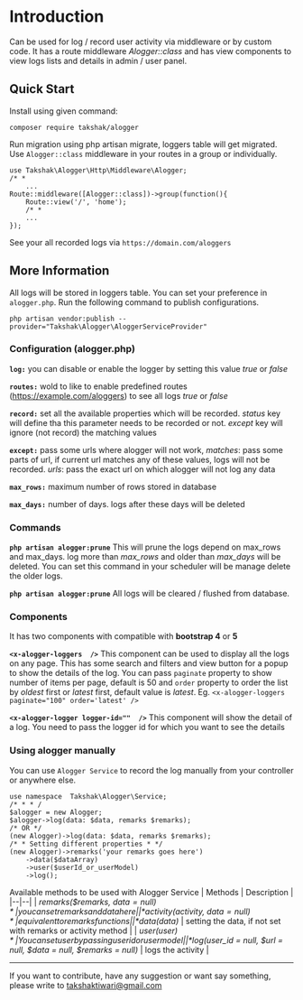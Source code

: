 #  Introduction

Can be used for log / record user activity via middleware or by custom code. It has a route middleware *Alogger::class* and has view components to view logs lists and details in admin / user panel.

##  Quick Start

Install using given command:

    composer require takshak/alogger

Run migration using php artisan migrate, loggers table will get migrated.
Use `Alogger::class` middleware in your routes in a group or individually.

    use Takshak\Alogger\Http\Middleware\Alogger;
    /* *
    	...
    Route::middleware([Alogger::class])->group(function(){
    	Route::view('/', 'home');
    	/* *
    	...
    });

See your all recorded logs via `https://domain.com/aloggers`

## More Information
All logs will be stored in loggers table. You can set your preference in `alogger.php`. Run the following command to publish configurations.

    php artisan vendor:publish --provider="Takshak\Alogger\AloggerServiceProvider"

### Configuration (alogger.php)
**`log:`**  you can disable or enable the logger by setting this value *true* or *false*

**`routes:`**  wold to like to enable predefined routes (https://example.com/aloggers) to see all logs *true* or *false*

**`record:`** set all the available properties which will be recorded. *status* key will define tha this parameter needs to be recorded or not. *except* key will ignore (not record) the matching values

**`except:`** pass some urls where alogger will not work, *matches*: pass some parts of url, if current url matches any of these values, logs will not be recorded. *urls*: pass the exact url on which alogger will not log any data

**`max_rows:`** maximum number of rows stored in database

**`max_days:`** number of  days. logs after these days will be deleted

### Commands
**`php artisan alogger:prune`** This will prune the logs depend on max_rows and max_days. log more than *max_rows* and older than *max_days* will be deleted. You can set this command in your scheduler will be manage delete the older logs.

**`php artisan alogger:prune`** All logs will be cleared / flushed from database.

### Components
It has two components with compatible with **bootstrap 4** or **5**

**`<x-alogger-loggers  />`** This component can be used to display all the logs on any page. This has some search and filters and view button for a popup to show the details of the log. You  can pass `paginate` property to show number of items per page, default is 50 and `order` property to order the list by *oldest* first or *latest* first, default value is *latest*. Eg. `<x-alogger-loggers paginate="100" order='latest' />`

**`<x-alogger-logger logger-id=""  />`**  This component will show the detail of a log. You need to pass the logger id for which you want to see the details

### Using alogger manually
You can use `Alogger Service` to record the log manually from your controller or anywhere else.

    use namespace  Takshak\Alogger\Service;
    /* * * /
    $alogger = new Alogger;
    $alogger->log(data: $data, remarks $remarks);
    /* OR */
    (new Alogger)->log(data: $data, remarks $remarks);
    /* * Setting different properties * */
    (new Alogger)->remarks('your remarks goes here')
    	->data($dataArray)
    	->user($userId_or_userModel)
    	->log();

Available methods to be used with Alogger Service
| Methods | Description |
|--|--|
| *remarks($remarks,  $data  =  null)* | you can set remarks and data here |
| *activity($activity,  $data  =  null)* | equivalent to remarks functions |
| *data($data)* | setting the data, if not set with remarks or activity method |
| *user($user)* | You can set user by passing user id or user model |
| *log($user_id  =  null,  $url  =  null,  $data  =  null,  $remarks  =  null)* | logs the activity |

- - -
If you want to contribute, have any suggestion or want say something, please write to takshaktiwari@gmail.com
